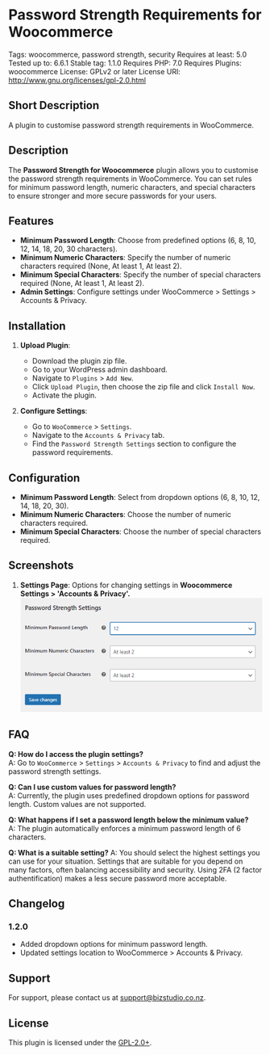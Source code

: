 # Password Strength Requirements for Woocommerce

Tags: woocommerce, password strength, security
Requires at least: 5.0
Tested up to: 6.6.1
Stable tag: 1.1.0
Requires PHP: 7.0
Requires Plugins: woocommerce
License: GPLv2 or later
License URI: http://www.gnu.org/licenses/gpl-2.0.html

## Short Description

A plugin to customise password strength requirements in WooCommerce.

## Description

The **Password Strength for Woocommerce** plugin allows you to customise the password strength requirements in WooCommerce. You can set rules for minimum password length, numeric characters, and special characters to ensure stronger and more secure passwords for your users.

## Features

- **Minimum Password Length**: Choose from predefined options (6, 8, 10, 12, 14, 18, 20, 30 characters).
- **Minimum Numeric Characters**: Specify the number of numeric characters required (None, At least 1, At least 2).
- **Minimum Special Characters**: Specify the number of special characters required (None, At least 1, At least 2).
- **Admin Settings**: Configure settings under WooCommerce > Settings > Accounts & Privacy.

## Installation

1. **Upload Plugin**:
   - Download the plugin zip file.
   - Go to your WordPress admin dashboard.
   - Navigate to `Plugins` > `Add New`.
   - Click `Upload Plugin`, then choose the zip file and click `Install Now`.
   - Activate the plugin.

2. **Configure Settings**:
   - Go to `WooCommerce` > `Settings`.
   - Navigate to the `Accounts & Privacy` tab.
   - Find the `Password Strength Settings` section to configure the password requirements.

## Configuration

- **Minimum Password Length**: Select from dropdown options (6, 8, 10, 12, 14, 18, 20, 30).
- **Minimum Numeric Characters**: Choose the number of numeric characters required.
- **Minimum Special Characters**: Choose the number of special characters required.

## Screenshots

1. **Settings Page**: Options for changing settings in **Woocommerce Settings > 'Accounts & Privacy'.**
   ![Settings Page](assets/images/screenshot-1.png)

## FAQ

**Q: How do I access the plugin settings?**  
A: Go to `WooCommerce` > `Settings` > `Accounts & Privacy` to find and adjust the password strength settings.

**Q: Can I use custom values for password length?**  
A: Currently, the plugin uses predefined dropdown options for password length. Custom values are not supported.

**Q: What happens if I set a password length below the minimum value?**  
A: The plugin automatically enforces a minimum password length of 6 characters.

**Q: What is a suitable setting?**
A: You should select the highest settings you can use for your situation. Settings that are suitable for you depend on many factors, often  balancing accessibility and security. Using 2FA (2 factor authentification) makes a less secure password more acceptable. 

## Changelog

### 1.2.0
- Added dropdown options for minimum password length.
- Updated settings location to WooCommerce > Accounts & Privacy.

## Support

For support, please contact us at [support@bizstudio.co.nz](mailto:support@bizstudio.co.nz).

## License

This plugin is licensed under the [GPL-2.0+](http://www.gnu.org/licenses/gpl-2.0.txt).

